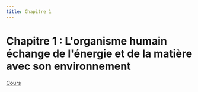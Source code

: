 ```yaml
---
title: Chapitre 1
---
```


# Chapitre 1 : L'organisme humain échange de l'énergie et de la matière avec son environnement

[Cours](https://cdn-file.pearltrees.com/88/42/20/884220f9585e91d990ff86a75b2014c5.bin?response-content-disposition=inline%3B%20filename%3D%22Fichier.pdf%22&response-content-type=application%2Fpdf&X-Amz-Algorithm=AWS4-HMAC-SHA256&X-Amz-Date=20250913T142149Z&X-Amz-SignedHeaders=host&X-Amz-Expires=3600&X-Amz-Credential=AKIA4SMJHWBJF2UEZM6E%2F20250913%2Feu-west-1%2Fs3%2Faws4_request&X-Amz-Signature=dd58631fb5ae1cec2f2a1b218afb21cbfcbe42278c8b9dc3ef7358ff47d549c7)
